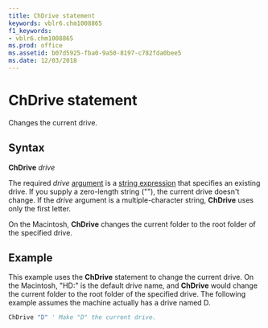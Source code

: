 ```yaml
---
title: ChDrive statement
keywords: vblr6.chm1008865
f1_keywords:
- vblr6.chm1008865
ms.prod: office
ms.assetid: b07d5925-fba0-9a50-8197-c782fda0bee5
ms.date: 12/03/2018
---
```



# ChDrive statement

Changes the current drive.

## Syntax

**ChDrive** _drive_

The required _drive_ [argument](../../Glossary/vbe-glossary.md#argument) is a [string expression](../../Glossary/vbe-glossary.md#string-expression) that specifies an existing drive. If you supply a zero-length string (""), the current drive doesn't change. If the _drive_ argument is a multiple-character string, **ChDrive** uses only the first letter.

On the Macintosh, **ChDrive** changes the current folder to the root folder of the specified drive.

## Example

This example uses the **ChDrive** statement to change the current drive. On the Macintosh, "HD:" is the default drive name, and **ChDrive** would change the current folder to the root folder of the specified drive. The following example assumes the machine actually has a drive named D.


```vb
ChDrive "D" ' Make "D" the current drive. 

```



